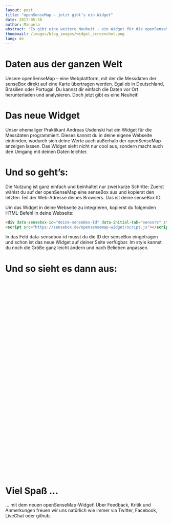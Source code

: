 ```yaml
---
layout: post
title: "openSenseMap – jetzt gibt’s ein Widget"
date: 2017-05-30
author: Manuela
abstract: "Es gibt eine weitere Neuheit - ein Widget für die openSenseMap, mit dem die Daten auch außerhalb der Map angezeigt werden können"
thumbnail: /images/blog_images/widget_screenshot.png
lang: de
---
```

Daten aus der ganzen Welt
============
Unsere openSenseMap – eine Webplattform, mit der die Messdaten der senseBox direkt auf eine Karte übertragen werden. Egal ob in Deutschland, Brasilien oder Portugal: Du kannst dir einfach die Daten vor Ort herunterladen und analysieren. Doch jetzt gibt es eine Neuheit!

Das neue Widget
============
Unser ehemaliger Praktikant Andreas Usdenski hat ein Widget für die Messdaten programmiert. Dieses kannst du in deine eigene Webseite einbinden, wodurch sich deine Werte auch außerhalb der openSenseMap anzeigen lassen. Das Widget sieht nicht nur cool aus, sondern macht auch den Umgang mit deinen Daten leichter.

Und so geht’s:
============
Die Nutzung ist ganz einfach und beinhaltet nur zwei kurze Schritte:
Zuerst wählst du auf der openSenseMap eine senseBox aus und kopierst den letzten Teil der Web-Adresse deines Browsers. Das ist deine senseBox ID.

Um das Widget in deine Webseite zu integrieren, kopierst du folgenden HTML-Befehl in deine Webseite:
```html
<div data-sensebox-id="deine-senseBox-Id" data-initial-tab="sensors" style="width:400px;height:600px;"></div>
<script src="https://sensebox.de/opensensemap-widget/script.js"></script>
```

In das Feld data-sensebox-id musst du die ID der senseBox eingetragen und schon ist das neue Widget auf deiner Seite verfügbar. Im style kannst du noch die Größe ganz leicht ändern und nach Belieben anpassen.


# Und so sieht es dann aus:
<div style="width:100%;text-align:center;">
<div data-sensebox-id="5819ed81c5f60d0011b7f94f" data-initial-tab="sensors" style="width:400px;height:600px;display:inline-block;text-align:initial;"></div>
</div>
<script src="https://sensebox.de/opensensemap-widget/script.js"></script>

Viel Spaß ...
============
... mit dem neuen openSenseMap-Widget!
Über Feedback, Kritik und Anmerkungen freuen wir uns natürlich wie immer via Twitter, Facebook, LiveChat oder github.


